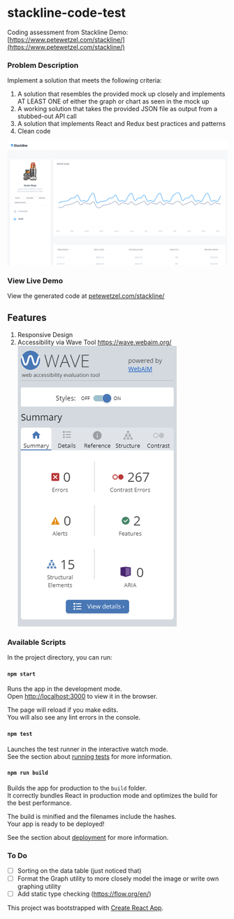 # stackline-code-test
Coding assessment from Stackline
Demo: [https://www.petewetzel.com/stackline/](https://www.petewetzel.com/stackline/)

### Problem Description
Implement a solution that meets the following criteria:
1. A solution that resembles the provided mock up closely and implements AT LEAST ONE of either the graph or chart as seen in the mock up
2. A working solution that takes the provided JSON file as output from a stubbed-out API call
3. A solution that implements React and Redux best practices and patterns
4. Clean code

![Stackline Screen To Implement](public/design/Webdev_Stackline%20screenshot.png)

### View Live Demo
View the generated code at [petewetzel.com/stackline/](https://www.petewetzel.com/stackline/)

## Features
1. Responsive Design
2. Accessibility via Wave Tool https://wave.webaim.org/
![WCAG 2.1 Audit via Wave Tool](public/design/wcag-2-1-wave-audit.png)

### Available Scripts

In the project directory, you can run:

#### `npm start`

Runs the app in the development mode.<br />
Open [http://localhost:3000](http://localhost:3000) to view it in the browser.

The page will reload if you make edits.<br />
You will also see any lint errors in the console.

#### `npm test`

Launches the test runner in the interactive watch mode.<br />
See the section about [running tests](https://facebook.github.io/create-react-app/docs/running-tests) for more information.

#### `npm run build`

Builds the app for production to the `build` folder.<br />
It correctly bundles React in production mode and optimizes the build for the best performance.

The build is minified and the filenames include the hashes.<br />
Your app is ready to be deployed!

See the section about [deployment](https://facebook.github.io/create-react-app/docs/deployment) for more information.

### To Do
- [ ] Sorting on the data table (just noticed that)
- [ ] Format the Graph utility to more closely model the image or write own graphing utility
- [ ] Add static type checking (https://flow.org/en/)

This project was bootstrapped with [Create React App](https://github.com/facebook/create-react-app).
